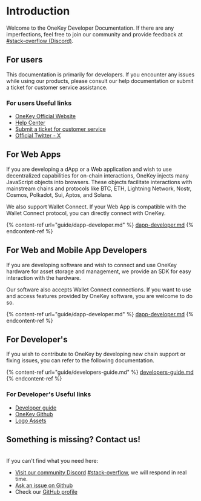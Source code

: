 # Introduction

Welcome to the OneKey Developer Documentation. If there are any imperfections, feel free to join our community and provide feedback at [#stack-overflow (Discord)](https://discord.com/channels/868309113942196295/912695369656316014).

## For users

This documentation is primarily for developers. If you encounter any issues while using our products, please consult our help documentation or submit a ticket for customer service assistance.

### For users Useful links

* [OneKey Official Website](https://onekey.so/)
* [Help Center](https://help.onekey.so/hc)
* [Submit a ticket for customer service](https://help.onekey.so/hc/requests/new)
* [Official Twitter - X](https://twitter.com/OneKeyHQ)

## For Web Apps

If you are developing a dApp or a Web application and wish to use decentralized capabilities for on-chain interactions, OneKey injects many JavaScript objects into browsers. These objects facilitate interactions with mainstream chains and protocols like BTC, ETH, Lightning Network, Nostr, Cosmos, Polkadot, Sui, Aptos, and Solana.

We also support Wallet Connect. If your Web App is compatible with the Wallet Connect protocol, you can directly connect with OneKey.

{% content-ref url="guide/dapp-developer.md" %}
[dapp-developer.md](guide/dapp-developer.md)
{% endcontent-ref %}

## **For Web and Mobile App Developers**

If you are developing software and wish to connect and use OneKey hardware for asset storage and management, we provide an SDK for easy interaction with the hardware.

Our software also accepts Wallet Connect connections. If you want to use and access features provided by OneKey software, you are welcome to do so.

{% content-ref url="guide/dapp-developer.md" %}
[dapp-developer.md](guide/dapp-developer.md)
{% endcontent-ref %}

## **For Developer's**

If you wish to contribute to OneKey by developing new chain support or fixing issues, you can refer to the following documentation.

{% content-ref url="guide/developers-guide.md" %}
[developers-guide.md](guide/developers-guide.md)
{% endcontent-ref %}

### **For Developer's** Useful links

* [Developer guide](https://developer.onekey.so/)
* [OneKey Github ](https://github.com/OneKeyHQ)
* [Logo Assets](https://help.onekey.so/hc/articles/360002200956)

## Something is missing? Contact us!

\
If you can't find what you need here:

* [Visit our community Discord](https://discord.com/channels/868309113942196295/912695369656316014) [#stack-overflow](https://discord.com/channels/868309113942196295/912695369656316014), we will respond in real time.
* [Ask an issue on Github](https://github.com/OneKeyHQ/app-monorepo/issues)
* Check our [GitHub profile](https://github.com/OneKeyHQ/app-monorepo)
